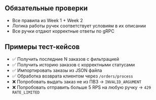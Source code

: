 ## Обязательные проверки
- Все правила из Week 1 + Week 2
- Логика работы ручек соответствует условиям в их описании
- Все ручки отдают корректные ответы по gRPC

## Примеры тест-кейсов
- ✅ Получить последние N заказов с фильтрацией
- ✅ Получить историю заказов с корректными статусами
- ✅ Импортировать заказы из JSON файла
- ✅ Обработка возврата клиентом через `/orders/process`
- ❌ Попробовать выдать заказ не из ПВЗ → `INVALID_ARGUMENT`
- ❌ Попробовать отправить больше 5 RPS на любую ручку → `429 RATE_LIMITED`
